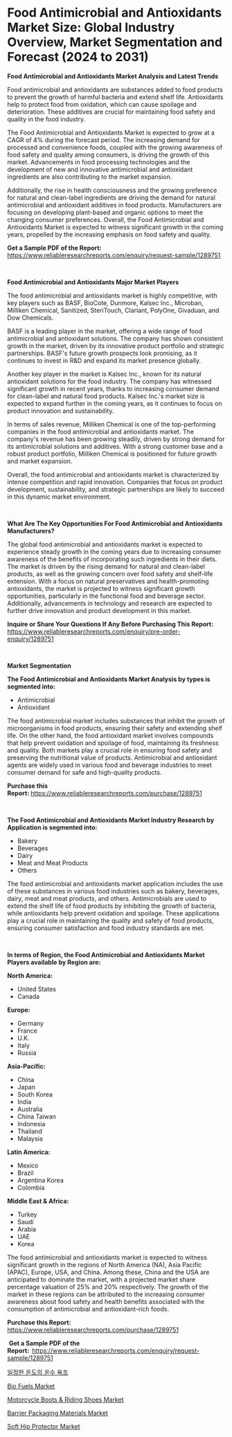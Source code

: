 <p><h1>Food Antimicrobial and Antioxidants Market Size: Global Industry Overview, Market Segmentation and Forecast (2024 to 2031)</h1></p><p><strong>Food Antimicrobial and Antioxidants Market Analysis and Latest Trends</strong></p>
<p><p>Food antimicrobial and antioxidants are substances added to food products to prevent the growth of harmful bacteria and extend shelf life. Antioxidants help to protect food from oxidation, which can cause spoilage and deterioration. These additives are crucial for maintaining food safety and quality in the food industry.</p><p>The Food Antimicrobial and Antioxidants Market is expected to grow at a CAGR of 4% during the forecast period. The increasing demand for processed and convenience foods, coupled with the growing awareness of food safety and quality among consumers, is driving the growth of this market. Advancements in food processing technologies and the development of new and innovative antimicrobial and antioxidant ingredients are also contributing to the market expansion.</p><p>Additionally, the rise in health consciousness and the growing preference for natural and clean-label ingredients are driving the demand for natural antimicrobial and antioxidant additives in food products. Manufacturers are focusing on developing plant-based and organic options to meet the changing consumer preferences. Overall, the Food Antimicrobial and Antioxidants Market is expected to witness significant growth in the coming years, propelled by the increasing emphasis on food safety and quality.</p></p>
<p><strong>Get a Sample PDF of the Report:&nbsp;</strong> <a href="https://www.reliableresearchreports.com/enquiry/request-sample/1289751">https://www.reliableresearchreports.com/enquiry/request-sample/1289751</a></p>
<p>&nbsp;</p>
<p><strong>Food Antimicrobial and Antioxidants Major Market Players</strong></p>
<p><p>The food antimicrobial and antioxidants market is highly competitive, with key players such as BASF, BioCote, Dunmore, Kalsec Inc., Microban, Milliken Chemical, Sanitized, SteriTouch, Clariant, PolyOne, Givaduan, and Dow Chemicals.</p><p>BASF is a leading player in the market, offering a wide range of food antimicrobial and antioxidant solutions. The company has shown consistent growth in the market, driven by its innovative product portfolio and strategic partnerships. BASF's future growth prospects look promising, as it continues to invest in R&D and expand its market presence globally.</p><p>Another key player in the market is Kalsec Inc., known for its natural antioxidant solutions for the food industry. The company has witnessed significant growth in recent years, thanks to increasing consumer demand for clean-label and natural food products. Kalsec Inc.'s market size is expected to expand further in the coming years, as it continues to focus on product innovation and sustainability.</p><p>In terms of sales revenue, Milliken Chemical is one of the top-performing companies in the food antimicrobial and antioxidants market. The company's revenue has been growing steadily, driven by strong demand for its antimicrobial solutions and additives. With a strong customer base and a robust product portfolio, Milliken Chemical is positioned for future growth and market expansion.</p><p>Overall, the food antimicrobial and antioxidants market is characterized by intense competition and rapid innovation. Companies that focus on product development, sustainability, and strategic partnerships are likely to succeed in this dynamic market environment.</p></p>
<p>&nbsp;</p>
<p><strong>What Are The Key Opportunities For Food Antimicrobial and Antioxidants Manufacturers?</strong></p>
<p><p>The global food antimicrobial and antioxidants market is expected to experience steady growth in the coming years due to increasing consumer awareness of the benefits of incorporating such ingredients in their diets. The market is driven by the rising demand for natural and clean-label products, as well as the growing concern over food safety and shelf-life extension. With a focus on natural preservatives and health-promoting antioxidants, the market is projected to witness significant growth opportunities, particularly in the functional food and beverage sector. Additionally, advancements in technology and research are expected to further drive innovation and product development in this market.</p></p>
<p><strong>Inquire or Share Your Questions If Any Before Purchasing This Report:</strong> <a href="https://www.reliableresearchreports.com/enquiry/pre-order-enquiry/1289751">https://www.reliableresearchreports.com/enquiry/pre-order-enquiry/1289751</a></p>
<p>&nbsp;</p>
<p><strong>Market Segmentation</strong></p>
<p><strong>The Food Antimicrobial and Antioxidants Market Analysis by types is segmented into:</strong></p>
<p><ul><li>Antimicrobial</li><li>Antioxidant</li></ul></p>
<p><p>The food antimicrobial market includes substances that inhibit the growth of microorganisms in food products, ensuring their safety and extending shelf life. On the other hand, the food antioxidant market involves compounds that help prevent oxidation and spoilage of food, maintaining its freshness and quality. Both markets play a crucial role in ensuring food safety and preserving the nutritional value of products. Antimicrobial and antioxidant agents are widely used in various food and beverage industries to meet consumer demand for safe and high-quality products.</p></p>
<p><strong>Purchase this Report:&nbsp;</strong><a href="https://www.reliableresearchreports.com/purchase/1289751">https://www.reliableresearchreports.com/purchase/1289751</a></p>
<p>&nbsp;</p>
<p><strong>The Food Antimicrobial and Antioxidants Market Industry Research by Application is segmented into:</strong></p>
<p><ul><li>Bakery</li><li>Beverages</li><li>Dairy</li><li>Meat and Meat Products</li><li>Others</li></ul></p>
<p><p>The food antimicrobial and antioxidants market application includes the use of these substances in various food industries such as bakery, beverages, dairy, meat and meat products, and others. Antimicrobials are used to extend the shelf life of food products by inhibiting the growth of bacteria, while antioxidants help prevent oxidation and spoilage. These applications play a crucial role in maintaining the quality and safety of food products, ensuring consumer satisfaction and food industry standards are met.</p></p>
<p>&nbsp;</p>
<p><strong>In terms of Region, the Food Antimicrobial and Antioxidants Market Players available by Region are:</strong></p>
<p>
    <p> <strong> North America: </strong>
        <ul>
            <li>United States</li>
            <li>Canada</li>
        </ul>
        </p> 
    <p> <strong> Europe: </strong>
        <ul>
            <li>Germany</li>
            <li>France</li>
            <li>U.K.</li>
            <li>Italy</li>
            <li>Russia</li>
        </ul>
        </p> 
    <p> <strong> Asia-Pacific: </strong>
        <ul>
            <li>China</li>
            <li>Japan</li>
            <li>South Korea</li>
            <li>India</li>
            <li>Australia</li>
            <li>China Taiwan</li>
            <li>Indonesia</li>
            <li>Thailand</li>
            <li>Malaysia</li>
        </ul>
        </p> 
    <p> <strong> Latin America: </strong>
        <ul>
            <li>Mexico</li>
            <li>Brazil</li>
            <li>Argentina Korea</li>
            <li>Colombia</li>
        </ul>
        </p> 
    <p> <strong> Middle East & Africa: </strong>
        <ul>
            <li>Turkey</li>
            <li>Saudi</li>
            <li>Arabia</li>
            <li>UAE</li>
            <li>Korea</li>
        </ul>
    </p>
    </p>
<p><p>The food antimicrobial and antioxidants market is expected to witness significant growth in the regions of North America (NA), Asia Pacific (APAC), Europe, USA, and China. Among these, China and the USA are anticipated to dominate the market, with a projected market share percentage valuation of 25% and 20% respectively. The growth of the market in these regions can be attributed to the increasing consumer awareness about food safety and health benefits associated with the consumption of antimicrobial and antioxidant-rich foods.</p></p>
<p><strong>Purchase this Report: </strong><a href="https://www.reliableresearchreports.com/purchase/1289751">https://www.reliableresearchreports.com/purchase/1289751</a></p>
<p>&nbsp;<strong>Get a Sample PDF of the Report:&nbsp;&nbsp;</strong><a href="https://www.reliableresearchreports.com/enquiry/request-sample/1289751">https://www.reliableresearchreports.com/enquiry/request-sample/1289751</a></p>
<p><strong></strong></p>
<p><p><a href="https://medium.com/@yohan.grilli/%EC%A7%80%EC%86%8D%EC%A0%81%EC%9D%B8-%EC%98%A8%EB%8F%84-%EC%A1%B0%EC%A0%88-%EC%88%98%EC%A1%B0-%EC%8B%9C%EC%9E%A5-%EC%A0%90%EC%9C%A0%EC%9C%A8-%EB%B3%80%ED%99%94-%EB%B0%8F-%EC%8B%9C%EC%9E%A5-%EC%84%B1%EC%9E%A5-%EC%B6%94%EC%9D%B4-2024-2031-03ada8802000">일정한 온도의 온수 욕조</a></p><p><a href="https://view.publitas.com/reportprime-1/bio-fuels-market-provides-detailed-segmentation-of-this-market-based-on-type-application-and-region-and-forecast-for-the-period-from-2024-2031/">Bio Fuels Market</a></p><p><a href="https://confirmed-shield-e13.notion.site/Motorcycle-Boots-Riding-Shoes-Market-Size-Share-Trends-Analysis-Report-By-Application-Regional-26f9b523622245d580c580c562d53c76">Motorcycle Boots & Riding Shoes Market</a></p><p><a href="https://view.publitas.com/reportprime-1/barrier-packaging-materials-market-research-report-reveals-the-latest-trends-and-opportunities-of-this-market-for-period-from-2024-2031/">Barrier Packaging Materials Market</a></p><p><a href="https://sore-arch-6db.notion.site/Soft-Hip-Protector-Market-Analysis-Examines-its-Scope-on-Growth-Opportunities-and-Forecasted-Trends-472c02f4163d49a1926e5a68c0ae6bb5">Soft Hip Protector Market</a></p></p>